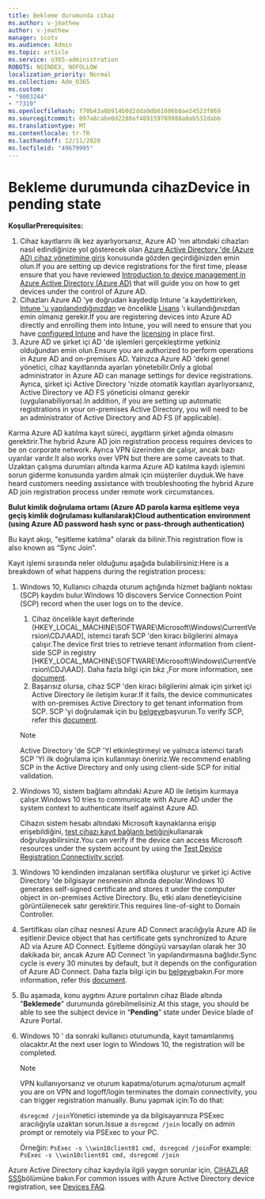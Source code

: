 ```yaml
---
title: Bekleme durumunda cihaz
ms.author: v-jmathew
author: v-jmathew
manager: scotv
ms.audience: Admin
ms.topic: article
ms.service: o365-administration
ROBOTS: NOINDEX, NOFOLLOW
localization_priority: Normal
ms.collection: Adm_O365
ms.custom:
- "9003244"
- "7319"
ms.openlocfilehash: f70b43a8b914b0d2dda9db61606b8ae24523f869
ms.sourcegitcommit: 097a8cabe0d2280af489159789988a0ab532dabb
ms.translationtype: MT
ms.contentlocale: tr-TR
ms.lasthandoff: 12/11/2020
ms.locfileid: "49679995"
---
```

# <a name="device-in-pending-state"></a><span data-ttu-id="e9e76-102">Bekleme durumunda cihaz</span><span class="sxs-lookup"><span data-stu-id="e9e76-102">Device in pending state</span></span>

<span data-ttu-id="e9e76-103">**Koşullar**</span><span class="sxs-lookup"><span data-stu-id="e9e76-103">**Prerequisites:**</span></span>

1. <span data-ttu-id="e9e76-104">Cihaz kayıtlarını ilk kez ayarlıyorsanız, Azure AD 'nın altındaki cihazları nasıl edindiğinize yol gösterecek olan [Azure Active Directory 'de (Azure AD) cihaz yönetimine giriş](https://docs.microsoft.com/azure/active-directory/devices/overview?WT.mc_id=Portal-Microsoft_Azure_Support) konusunda gözden geçirdiğinizden emin olun.</span><span class="sxs-lookup"><span data-stu-id="e9e76-104">If you are setting up device registrations for the first time, please ensure that you have reviewed [Introduction to device management in Azure Active Directory (Azure AD)](https://docs.microsoft.com/azure/active-directory/devices/overview?WT.mc_id=Portal-Microsoft_Azure_Support) that will guide you on how to get devices under the control of Azure AD.</span></span>
2. <span data-ttu-id="e9e76-105">Cihazları Azure AD 'ye doğrudan kaydedip Intune 'a kaydettirirken, [Intune 'u yapılandırdığınızdan](https://docs.microsoft.com/mem/intune/enrollment/device-enrollment?WT.mc_id=Portal-Microsoft_Azure_Support) ve öncelikle [Lisans](https://docs.microsoft.com/mem/intune/fundamentals/licenses-assign?WT.mc_id=Portal-Microsoft_Azure_Support) 'ı kullandığınızdan emin olmanız gerekir.</span><span class="sxs-lookup"><span data-stu-id="e9e76-105">If you are registering devices into Azure AD directly and enrolling them into Intune, you will need to ensure that you have [configured Intune](https://docs.microsoft.com/mem/intune/enrollment/device-enrollment?WT.mc_id=Portal-Microsoft_Azure_Support) and have the [licensing](https://docs.microsoft.com/mem/intune/fundamentals/licenses-assign?WT.mc_id=Portal-Microsoft_Azure_Support) in place first.</span></span>
3. <span data-ttu-id="e9e76-106">Azure AD ve şirket içi AD 'de işlemleri gerçekleştirme yetkiniz olduğundan emin olun.</span><span class="sxs-lookup"><span data-stu-id="e9e76-106">Ensure you are authorized to perform operations in Azure AD and on-premises AD.</span></span> <span data-ttu-id="e9e76-107">Yalnızca Azure AD 'deki genel yönetici, cihaz kayıtlarında ayarları yönetebilir.</span><span class="sxs-lookup"><span data-stu-id="e9e76-107">Only a global administrator in Azure AD can manage settings for device registrations.</span></span> <span data-ttu-id="e9e76-108">Ayrıca, şirket içi Active Directory 'nizde otomatik kayıtları ayarlıyorsanız, Active Directory ve AD FS yöneticisi olmanız gerekir (uygulanabiliyorsa).</span><span class="sxs-lookup"><span data-stu-id="e9e76-108">In addition, if you are setting up automatic registrations in your on-premises Active Directory, you will need to be an administrator of Active Directory and AD FS (if applicable).</span></span>

<span data-ttu-id="e9e76-109">Karma Azure AD katılma kayıt süreci, aygıtların şirket ağında olmasını gerektirir.</span><span class="sxs-lookup"><span data-stu-id="e9e76-109">The hybrid Azure AD join registration process requires devices to be on corporate network.</span></span> <span data-ttu-id="e9e76-110">Ayrıca VPN üzerinden de çalışır, ancak bazı uyarılar vardır.</span><span class="sxs-lookup"><span data-stu-id="e9e76-110">It also works over VPN but there are some caveats to that.</span></span> <span data-ttu-id="e9e76-111">Uzaktan çalışma durumları altında karma Azure AD katılma kaydı işlemini sorun giderme konusunda yardım almak için müşteriler duyduk.</span><span class="sxs-lookup"><span data-stu-id="e9e76-111">We have heard customers needing assistance with troubleshooting the hybrid Azure AD join registration process under remote work circumstances.</span></span>

<span data-ttu-id="e9e76-112">**Bulut kimlik doğrulama ortamı (Azure AD parola karma eşitleme veya geçiş kimlik doğrulaması kullanılarak)**</span><span class="sxs-lookup"><span data-stu-id="e9e76-112">**Cloud authentication environment (using Azure AD password hash sync or pass-through authentication)**</span></span>

<span data-ttu-id="e9e76-113">Bu kayıt akışı, "eşitleme katılma" olarak da bilinir.</span><span class="sxs-lookup"><span data-stu-id="e9e76-113">This registration flow is also known as “Sync Join”.</span></span>

<span data-ttu-id="e9e76-114">Kayıt işlemi sırasında neler olduğunu aşağıda bulabilirsiniz:</span><span class="sxs-lookup"><span data-stu-id="e9e76-114">Here is a breakdown of what happens during the registration process:</span></span>

1. <span data-ttu-id="e9e76-115">Windows 10, Kullanıcı cihazda oturum açtığında hizmet bağlantı noktası (SCP) kaydını bulur.</span><span class="sxs-lookup"><span data-stu-id="e9e76-115">Windows 10 discovers Service Connection Point (SCP) record when the user logs on to the device.</span></span>

    1. <span data-ttu-id="e9e76-116">Cihaz öncelikle kayıt defterinde (HKEY_LOCAL_MACHINE\SOFTWARE\Microsoft\Windows\CurrentVersion\CDJ\AAD], istemci tarafı SCP 'den kiracı bilgilerini almaya çalışır.</span><span class="sxs-lookup"><span data-stu-id="e9e76-116">The device first tries to retrieve tenant information from client-side SCP in registry [HKEY_LOCAL_MACHINE\SOFTWARE\Microsoft\Windows\CurrentVersion\CDJ\AAD].</span></span> <span data-ttu-id="e9e76-117">Daha fazla bilgi için bkz [.](https://docs.microsoft.com/azure/active-directory/devices/hybrid-azuread-join-control)</span><span class="sxs-lookup"><span data-stu-id="e9e76-117">For more information, see [document](https://docs.microsoft.com/azure/active-directory/devices/hybrid-azuread-join-control).</span></span>
    1. <span data-ttu-id="e9e76-118">Başarısız olursa, cihaz SCP 'den kiracı bilgilerini almak için şirket içi Active Directory ile iletişim kurar.</span><span class="sxs-lookup"><span data-stu-id="e9e76-118">If it fails, the device communicates with on-premises Active Directory to get tenant information from SCP.</span></span> <span data-ttu-id="e9e76-119">SCP 'yi doğrulamak için bu [belgeye](https://docs.microsoft.com/azure/active-directory/devices/hybrid-azuread-join-manual#configure-a-service-connection-point)başvurun.</span><span class="sxs-lookup"><span data-stu-id="e9e76-119">To verify SCP, refer this [document](https://docs.microsoft.com/azure/active-directory/devices/hybrid-azuread-join-manual#configure-a-service-connection-point).</span></span>

    > [!NOTE]
    > <span data-ttu-id="e9e76-120">Active Directory 'de SCP 'YI etkinleştirmeyi ve yalnızca istemci tarafı SCP 'YI ilk doğrulama için kullanmayı öneririz.</span><span class="sxs-lookup"><span data-stu-id="e9e76-120">We recommend enabling SCP in the Active Directory and only using client-side SCP for initial validation.</span></span>

2. <span data-ttu-id="e9e76-121">Windows 10, sistem bağlamı altındaki Azure AD ile iletişim kurmaya çalışır.</span><span class="sxs-lookup"><span data-stu-id="e9e76-121">Windows 10 tries to communicate with Azure AD under the system context to authenticate itself against Azure AD.</span></span>

    <span data-ttu-id="e9e76-122">Cihazın sistem hesabı altındaki Microsoft kaynaklarına erişip erişebildiğini, [test cihazı kayıt bağlantı betiğini](https://gallery.technet.microsoft.com/Test-Device-Registration-3dc944c0)kullanarak doğrulayabilirsiniz.</span><span class="sxs-lookup"><span data-stu-id="e9e76-122">You can verify if the device can access Microsoft resources under the system account by using the [Test Device Registration Connectivity script](https://gallery.technet.microsoft.com/Test-Device-Registration-3dc944c0).</span></span>

3. <span data-ttu-id="e9e76-123">Windows 10 kendinden imzalanan sertifika oluşturur ve şirket içi Active Directory 'de bilgisayar nesnesinin altında depolar.</span><span class="sxs-lookup"><span data-stu-id="e9e76-123">Windows 10 generates self-signed certificate and stores it under the computer object in on-premises Active Directory.</span></span> <span data-ttu-id="e9e76-124">Bu, etki alanı denetleyicisine görüntülenecek satır gerektirir.</span><span class="sxs-lookup"><span data-stu-id="e9e76-124">This requires line-of-sight to Domain Controller.</span></span>

4. <span data-ttu-id="e9e76-125">Sertifikası olan cihaz nesnesi Azure AD Connect aracılığıyla Azure AD ile eşitlenir.</span><span class="sxs-lookup"><span data-stu-id="e9e76-125">Device object that has certificate gets synchronized to Azure AD via Azure AD Connect.</span></span> <span data-ttu-id="e9e76-126">Eşitleme döngüyü varsayılan olarak her 30 dakikada bir, ancak Azure AD Connect 'in yapılandırmasına bağlıdır.</span><span class="sxs-lookup"><span data-stu-id="e9e76-126">Sync cycle is every 30 minutes by default, but it depends on the configuration of Azure AD Connect.</span></span> <span data-ttu-id="e9e76-127">Daha fazla bilgi için bu [belgeye](https://docs.microsoft.com/azure/active-directory/hybrid/how-to-connect-sync-configure-filtering#organizational-unitbased-filtering)bakın.</span><span class="sxs-lookup"><span data-stu-id="e9e76-127">For more information, refer this [document](https://docs.microsoft.com/azure/active-directory/hybrid/how-to-connect-sync-configure-filtering#organizational-unitbased-filtering).</span></span>

5. <span data-ttu-id="e9e76-128">Bu aşamada, konu aygıtını Azure portalının cihaz Blade altında "**Beklemede**" durumunda görebilmelisiniz.</span><span class="sxs-lookup"><span data-stu-id="e9e76-128">At this stage, you should be able to see the subject device in “**Pending**” state under Device blade of Azure Portal.</span></span>

6. <span data-ttu-id="e9e76-129">Windows 10 ' da sonraki kullanıcı oturumunda, kayıt tamamlanmış olacaktır.</span><span class="sxs-lookup"><span data-stu-id="e9e76-129">At the next user login to Windows 10, the registration will be completed.</span></span>

    > [!NOTE]
    > <span data-ttu-id="e9e76-130">VPN kullanıyorsanız ve oturum kapatma/oturum açma/oturum açma</span><span class="sxs-lookup"><span data-stu-id="e9e76-130">If you are on VPN and logoff/login terminates the domain connectivity, you can trigger registration manually.</span></span> <span data-ttu-id="e9e76-131">Bunu yapmak için:</span><span class="sxs-lookup"><span data-stu-id="e9e76-131">To do that:</span></span>
    >
    > <span data-ttu-id="e9e76-132">`dsregcmd /join`Yönetici isteminde ya da bilgisayarınıza PSExec aracılığıyla uzaktan sorun.</span><span class="sxs-lookup"><span data-stu-id="e9e76-132">Issue a `dsregcmd /join` locally on admin prompt or remotely via PSExec to your PC.</span></span>
    >
    > <span data-ttu-id="e9e76-133">Örneğin: `PsExec -s \\win10client01 cmd, dsregcmd /join`</span><span class="sxs-lookup"><span data-stu-id="e9e76-133">For example: `PsExec -s \\win10client01 cmd, dsregcmd /join`</span></span>

<span data-ttu-id="e9e76-134">Azure Active Directory cihaz kaydıyla ilgili yaygın sorunlar için, [CIHAZLAR SSS](https://docs.microsoft.com/azure/active-directory/devices/faq)bölümüne bakın.</span><span class="sxs-lookup"><span data-stu-id="e9e76-134">For common issues with Azure Active Directory device registration, see [Devices FAQ](https://docs.microsoft.com/azure/active-directory/devices/faq).</span></span>
